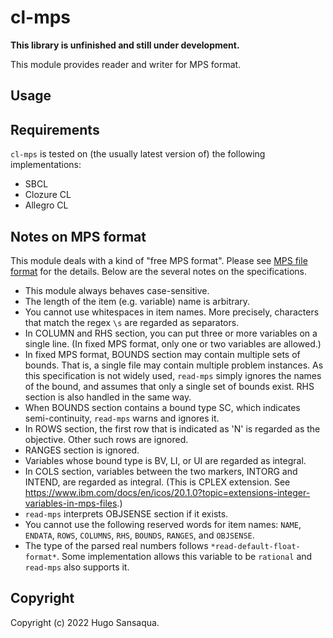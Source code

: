 # cl-mps

**This library is unfinished and still under development.**

This module provides reader and writer for MPS format.

## Usage

## Requirements

`cl-mps` is tested on (the usually latest version of) the following implementations:

- SBCL
- Clozure CL
- Allegro CL


## Notes on MPS format

This module deals with a kind of "free MPS format". Please see [MPS file format](http://lpsolve.sourceforge.net/5.0/mps-format.htm) for the details. Below are the several notes on the specifications.


- This module always behaves case-sensitive.
- The length of the item (e.g. variable) name is arbitrary.
- You cannot use whitespaces in item names. More precisely, characters that match the regex `\s` are regarded as separators.
- In COLUMN and RHS section, you can put three or more variables on a single line. (In fixed MPS format, only one or two variables are allowed.)
- In fixed MPS format, BOUNDS section may contain multiple sets of bounds. That is, a single file may contain multiple problem instances. As this specification is not widely used, `read-mps` simply ignores the names of the bound, and assumes that only a single set of bounds exist. RHS section is also handled in the same way.
- When BOUNDS section contains a bound type SC, which indicates semi-continuity, `read-mps` warns and ignores it.
- In ROWS section, the first row that is indicated as 'N' is regarded as the objective. Other such rows are ignored.
- RANGES section is ignored.
- Variables whose bound type is BV, LI, or UI are regarded as integral.
- In COLS section, variables between the two markers, INTORG and INTEND, are regarded as integral. (This is CPLEX extension. See https://www.ibm.com/docs/en/icos/20.1.0?topic=extensions-integer-variables-in-mps-files.)
- `read-mps` interprets OBJSENSE section if it exists.
- You cannot use the following reserved words for item names: `NAME`, `ENDATA`, `ROWS`, `COLUMNS`, `RHS`, `BOUNDS`, `RANGES`, and `OBJSENSE`.
- The type of the parsed real numbers follows `*read-default-float-format*`. Some implementation allows this variable to be `rational` and `read-mps` also supports it.


## Copyright

Copyright (c) 2022 Hugo Sansaqua.
